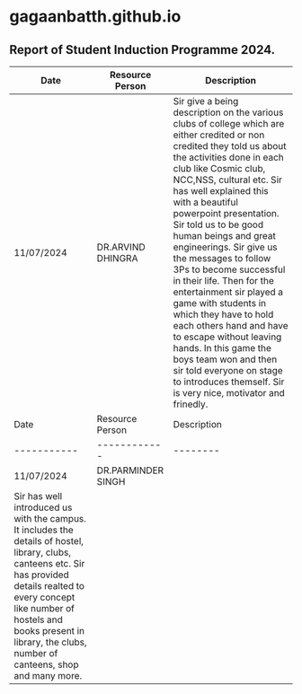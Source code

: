 
# gagaanbatth.github.io
## Report of Student Induction Programme 2024.
| Date | Resource Person | Description |
| ----------- | ------------ | -------- |
| 11/07/2024 | DR.ARVIND DHINGRA  | Sir give a being description on the various clubs of college which are either credited or non credited they told us about the activities done in each club like Cosmic club, NCC,NSS, cultural etc. Sir has well explained this with a beautiful powerpoint presentation. Sir told us to be good human beings and great engineerings. Sir give us the messages to follow 3Ps to become successful in their life. Then for the entertainment sir played a game with students in which they have to hold each others hand and have to escape without leaving hands.  In this game the boys team won and then sir told everyone on stage to introduces themself. Sir is very nice, motivator and frinedly. |
| Date | Resource Person | Description |
| ----------- | ------------ | -------- |
| 11/07/2024 | DR.PARMINDER SINGH |
 Sir has well introduced us with the campus. It includes the details of hostel, library, clubs, canteens etc. Sir has provided details realted to every concept like number of hostels and books present in library, the clubs, number of canteens, shop and many more.|


